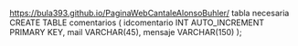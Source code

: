 https://bula393.github.io/PaginaWebCantaleAlonsoBuhler/
tabla necesaria 
CREATE TABLE comentarios (
  idcomentario INT AUTO_INCREMENT PRIMARY KEY,
  mail VARCHAR(45),
  mensaje VARCHAR(150)
);
